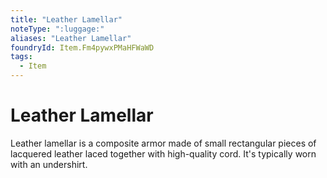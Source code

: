 ```yaml
---
title: "Leather Lamellar"
noteType: ":luggage:"
aliases: "Leather Lamellar"
foundryId: Item.Fm4pywxPMaHFWaWD
tags:
  - Item
---
```


# Leather Lamellar

Leather lamellar is a composite armor made of small rectangular pieces of lacquered leather laced together with high-quality cord. It's typically worn with an undershirt.
